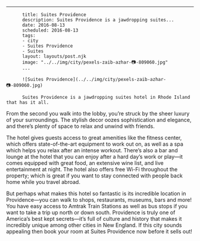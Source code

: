 ---
          title: Suites Providence
          description: Suites Providence is a jawdropping suites...
          date: 2016-08-13
          scheduled: 2016-08-13
          tags:
          - city
          - Suites Providence
          - Suites
          layout: layouts/post.njk
          image: "../../img/city/pexels-zaib-azhar-📷-809060.jpg"
          ---
          
          ![Suites Providence](../../img/city/pexels-zaib-azhar-📷-809060.jpg)
          
          Suites Providence is a jawdropping suites hotel in Rhode Island that has it all.

From the second you walk into the lobby, you’re struck by the sheer luxury of your surroundings. The stylish decor oozes sophistication and elegance, and there’s plenty of space to relax and unwind with friends.

The hotel gives guests access to great amenities like the fitness center, which offers state-of-the-art equipment to work out on, as well as a spa which helps you relax after an intense workout. There’s also a bar and lounge at the hotel that you can enjoy after a hard day’s work or play—it comes equipped with great food, an extensive wine list, and live entertainment at night. The hotel also offers free Wi-Fi throughout the property; which is great if you want to stay connected with people back home while you travel abroad.

But perhaps what makes this hotel so fantastic is its incredible location in Providence—you can walk to shops, restaurants, museums, bars and more! You have easy access to Amtrak Train Stations as well as bus stops if you want to take a trip up north or down south. Providence is truly one of America’s best kept secrets—it’s full of culture and history that makes it incredibly unique among other cities in New England. If this city sounds appealing then book your room at Suites Providence now before it sells out!